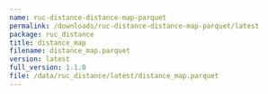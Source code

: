 ```yaml
---
name: ruc-distance-distance-map-parquet
permalink: /downloads/ruc-distance-distance-map-parquet/latest
package: ruc_distance
title: distance_map
filename: distance_map.parquet
version: latest
full_version: 1.1.0
file: /data/ruc_distance/latest/distance_map.parquet
---
```

